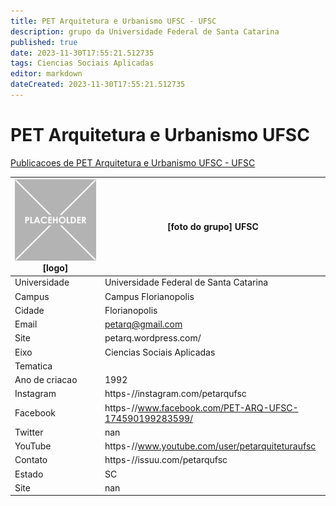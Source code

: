 ```yaml
---
title: PET Arquitetura e Urbanismo UFSC - UFSC
description: grupo da Universidade Federal de Santa Catarina
published: true
date: 2023-11-30T17:55:21.512735
tags: Ciencias Sociais Aplicadas
editor: markdown
dateCreated: 2023-11-30T17:55:21.512735
---
```


# PET Arquitetura e Urbanismo UFSC

[Publicacoes de PET Arquitetura e Urbanismo UFSC - UFSC](/atividade/82PETArquiteturaeUrbanismoUFSCUFSC/feed.md)

| ![placeholder.png](/placeholder.png) [logo] | [foto do grupo] UFSC         |
| ------------------------------------------- | ------------------------------------------------- |
| Universidade                                | Universidade Federal de Santa Catarina      |
| Campus                                      | Campus Florianopolis            |
| Cidade                                      | Florianopolis             |
| Email                                       | petarq@gmail.com             |
| Site                                        | petarq.wordpress.com/              |
| Eixo                                        | Ciencias Sociais Aplicadas              |
| Tematica                                    |           |
| Ano de criacao                              | 1992        |
| Instagram                                   | https-//instagram.com/petarqufsc         |
| Facebook                                    | https-//www.facebook.com/PET-ARQ-UFSC-174590199283599/          |
| Twitter                                     | nan           |
| YouTube                                     | https-//www.youtube.com/user/petarquiteturaufsc           |
| Contato                                     | https-//issuu.com/petarqufsc         |
| Estado                                      |  SC            |
| Site                                        | nan |
